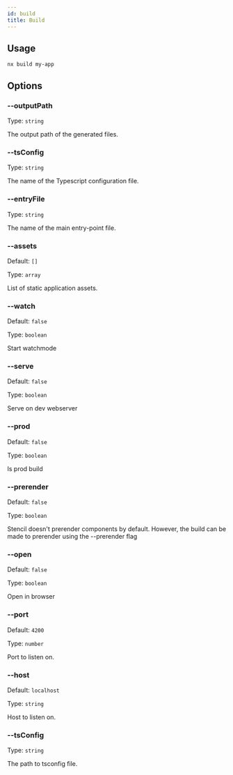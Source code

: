 ```yaml
---
id: build
title: Build
---
```


## Usage

```
nx build my-app
```

## Options

### --outputPath

Type: `string`

The output path of the generated files.

### --tsConfig

Type: `string`

The name of the Typescript configuration file.

### --entryFile

Type: `string`

The name of the main entry-point file.

### --assets

Default: `[]`

Type: `array`

List of static application assets.

### --watch

Default: `false`

Type: `boolean`

Start watchmode

### --serve

Default: `false`

Type: `boolean`

Serve on dev webserver

### --prod

Default: `false`

Type: `boolean`

Is prod build

### --prerender

Default: `false`

Type: `boolean`

Stencil doesn't prerender components by default. However, the build can be made to prerender using the --prerender flag


### --open

Default: `false`

Type: `boolean`

Open in browser

### --port

Default: `4200`

Type: `number`

Port to listen on.

### --host

Default: `localhost`

Type: `string`

Host to listen on.

### --tsConfig

Type: `string`

The path to tsconfig file.
